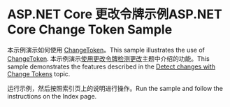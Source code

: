 # <a name="aspnet-core-change-token-sample"></a><span data-ttu-id="6ca49-101">ASP.NET Core 更改令牌示例</span><span class="sxs-lookup"><span data-stu-id="6ca49-101">ASP.NET Core Change Token Sample</span></span>

<span data-ttu-id="6ca49-102">本示例演示如何使用 [ChangeToken](https://docs.microsoft.com/dotnet/api/microsoft.extensions.primitives.changetoken)。</span><span class="sxs-lookup"><span data-stu-id="6ca49-102">This sample illustrates the use of [ChangeToken](https://docs.microsoft.com/dotnet/api/microsoft.extensions.primitives.changetoken).</span></span> <span data-ttu-id="6ca49-103">本示例演示[使用更改令牌检测更改](https://docs.microsoft.com/aspnet/core/fundamentals/change-tokens)主题中介绍的功能。</span><span class="sxs-lookup"><span data-stu-id="6ca49-103">This sample demonstrates the features described in the [Detect changes with Change Tokens](https://docs.microsoft.com/aspnet/core/fundamentals/change-tokens) topic.</span></span>

<span data-ttu-id="6ca49-104">运行示例，然后按照索引页上的说明进行操作。</span><span class="sxs-lookup"><span data-stu-id="6ca49-104">Run the sample and follow the instructions on the Index page.</span></span>
